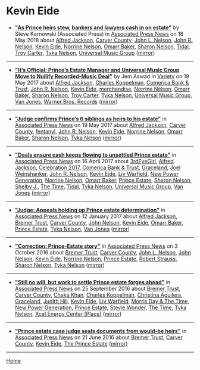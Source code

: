 # Kevin Eide

 - [**"As Prince heirs stew, bankers and lawyers cash in on estate"**](https://www.apnews.com/d9847863113d4ff8bd70850dd6a6cd2e) by Steve Karnowski (Associated Press) in [Associated Press News](https://www.apnews.com/) on 18 May 2018 about [Alfred Jackson](../../topics/alfred-jackson/index.md), [Carver County](../../topics/carver-county/index.md), [John L. Nelson](../../topics/john-l-nelson/index.md), [John R. Nelson](../../topics/john-r-nelson/index.md), [Kevin Eide](../../topics/kevin-eide/index.md), [Norrine Nelson](../../topics/norrine-nelson/index.md), [Omarr Baker](../../topics/omarr-baker/index.md), [Sharon Nelson](../../topics/sharon-nelson/index.md), [Tidal](../../topics/tidal/index.md), [Troy Carter](../../topics/troy-carter/index.md), [Tyka Nelson](../../topics/tyka-nelson/index.md), [Universal Music Group](../../topics/universal-music-group/index.md) ([mirror](https://web.archive.org/web/*/https://www.apnews.com/d9847863113d4ff8bd70850dd6a6cd2e))

----

 - [**"It’s Official: Prince’s Estate Manager and Universal Music Group Move to Nullify Recorded-Music Deal"**](https://variety.com/2017/music/news/its-official-princes-estate-manager-and-universal-music-group-move-to-nullify-recorded-music-deal-1202436842/) by Jem Aswad in [Variety](https://variety.com/) on 19 May 2017 about [Alfred Jackson](../../topics/alfred-jackson/index.md), [Charles Koppelman](../../topics/charles-koppelman/index.md), [Comerica Bank & Trust](../../topics/comerica-bank-trust/index.md), [John R. Nelson](../../topics/john-r-nelson/index.md), [Kevin Eide](../../topics/kevin-eide/index.md), [merchandise](../../topics/merchandise/index.md), [Norrine Nelson](../../topics/norrine-nelson/index.md), [Omarr Baker](../../topics/omarr-baker/index.md), [Sharon Nelson](../../topics/sharon-nelson/index.md), [Troy Carter](../../topics/troy-carter/index.md), [Tyka Nelson](../../topics/tyka-nelson/index.md), [Universal Music Group](../../topics/universal-music-group/index.md), [Van Jones](../../topics/van-jones/index.md), [Warner Bros. Records](../../topics/warner-bros-records/index.md) ([mirror](https://web.archive.org/web/*/https://variety.com/2017/music/news/its-official-princes-estate-manager-and-universal-music-group-move-to-nullify-recorded-music-deal-1202436842/))

----

 - [**"Judge confirms Prince’s 6 siblings as heirs to his estate"**](https://www.apnews.com/19eec2a40a864efcb3eae84206dfd5c9) in [Associated Press News](https://www.apnews.com/) on 19 May 2017 about [Alfred Jackson](../../topics/alfred-jackson/index.md), [Carver County](../../topics/carver-county/index.md), [fentanyl](../../topics/fentanyl/index.md), [John R. Nelson](../../topics/john-r-nelson/index.md), [Kevin Eide](../../topics/kevin-eide/index.md), [Norrine Nelson](../../topics/norrine-nelson/index.md), [Omarr Baker](../../topics/omarr-baker/index.md), [Sharon Nelson](../../topics/sharon-nelson/index.md), [Tyka Nelson](../../topics/tyka-nelson/index.md) ([mirror](https://web.archive.org/web/*/https://www.apnews.com/19eec2a40a864efcb3eae84206dfd5c9))

----

 - [**"Deals ensure cash keeps flowing to unsettled Prince estate"**](https://www.apnews.com/ea32a54490474eccad7364653ab698f8) in [Associated Press News](https://www.apnews.com/) on 16 April 2017 about [3rdEyeGirl](../../topics/3rdeyegirl/index.md), [Alfred Jackson](../../topics/alfred-jackson/index.md), [Celebration 2017](../../topics/celebration-2017/index.md), [Comerica Bank & Trust](../../topics/comerica-bank-trust/index.md), [Graceland](../../topics/graceland/index.md), [Joel Weinshanker](../../topics/joel-weinshanker/index.md), [John R. Nelson](../../topics/john-r-nelson/index.md), [Kevin Eide](../../topics/kevin-eide/index.md), [Liv Warfield](../../topics/liv-warfield/index.md), [New Power Generation](../../topics/new-power-generation/index.md), [Norrine Nelson](../../topics/norrine-nelson/index.md), [Omarr Baker](../../topics/omarr-baker/index.md), [Prince Estate](../../topics/prince-estate/index.md), [Sharon Nelson](../../topics/sharon-nelson/index.md), [Shelby J.](../../topics/shelby-j/index.md), [The Time](../../topics/the-time/index.md), [Tidal](../../topics/tidal/index.md), [Tyka Nelson](../../topics/tyka-nelson/index.md), [Universal Music Group](../../topics/universal-music-group/index.md), [Van Jones](../../topics/van-jones/index.md) ([mirror](https://web.archive.org/web/*/https://www.apnews.com/ea32a54490474eccad7364653ab698f8))

----

 - [**"Judge: Appeals holding up Prince estate determination"**](https://www.apnews.com/c26a8f91fcbc4e25b4138a17edc9c56e) in [Associated Press News](https://www.apnews.com/) on 12 January 2017 about [Alfred Jackson](../../topics/alfred-jackson/index.md), [Bremer Trust](../../topics/bremer-trust/index.md), [Carver County](../../topics/carver-county/index.md), [John Nelson](../../topics/john-nelson/index.md), [Kevin Eide](../../topics/kevin-eide/index.md), [Omarr Baker](../../topics/omarr-baker/index.md), [Prince Estate](../../topics/prince-estate/index.md), [Tyka Nelson](../../topics/tyka-nelson/index.md), [Van Jones](../../topics/van-jones/index.md) ([mirror](https://web.archive.org/web/*/https://www.apnews.com/c26a8f91fcbc4e25b4138a17edc9c56e))

----

 - [**"Correction: Prince-Estate story"**](https://apnews.com/1ec7cdd50cfb4cfe849755ee17f32aba) in [Associated Press News](https://www.apnews.com/) on 3 October 2016 about [Bremer Trust](../../topics/bremer-trust/index.md), [Carver County](../../topics/carver-county/index.md), [John L. Nelson](../../topics/john-l-nelson/index.md), [John Nelson](../../topics/john-nelson/index.md), [Kevin Eide](../../topics/kevin-eide/index.md), [Norrine Nelson](../../topics/norrine-nelson/index.md), [Prince Estate](../../topics/prince-estate/index.md), [Robert Strauss](../../topics/robert-strauss/index.md), [Sharon Nelson](../../topics/sharon-nelson/index.md), [Tyka Nelson](../../topics/tyka-nelson/index.md) ([mirror](https://web.archive.org/web/*/https://apnews.com/1ec7cdd50cfb4cfe849755ee17f32aba))

----

 - [**"Still no will, but work to settle Prince estate forges ahead"**](https://apnews.com/e2669a78b7dd4d8fb5c6e743d4acc29d) in [Associated Press News](https://www.apnews.com/) on 25 September 2016 about [Bremer Trust](../../topics/bremer-trust/index.md), [Carver County](../../topics/carver-county/index.md), [Chaka Khan](../../topics/chaka-khan/index.md), [Charles Koppelman](../../topics/charles-koppelman/index.md), [Christina Aguilera](../../topics/christina-aguilera/index.md), [Graceland](../../topics/graceland/index.md), [Judith Hill](../../topics/judith-hill/index.md), [Kevin Eide](../../topics/kevin-eide/index.md), [Liv Warfield](../../topics/liv-warfield/index.md), [Morris Day & The Time](../../topics/morris-day-the-time/index.md), [New Power Generation](../../topics/new-power-generation/index.md), [Prince Estate](../../topics/prince-estate/index.md), [Stevie Wonder](../../topics/stevie-wonder/index.md), [The Time](../../topics/the-time/index.md), [Tyka Nelson](../../topics/tyka-nelson/index.md), [Xcel Energy Center (Place)](../../topics/place/xcel-energy-center/index.md) ([mirror](https://web.archive.org/web/*/https://apnews.com/e2669a78b7dd4d8fb5c6e743d4acc29d))

----

 - [**"Prince estate case judge seals documents from would-be heirs"**](https://apnews.com/7e844fbac2e1494aba98260e58389710) in [Associated Press News](https://www.apnews.com/) on 21 June 2016 about [Bremer Trust](../../topics/bremer-trust/index.md), [Carver County](../../topics/carver-county/index.md), [Kevin Eide](../../topics/kevin-eide/index.md), [The Prince Estate](../../topics/the-prince-estate/index.md) ([mirror](https://web.archive.org/web/*/https://apnews.com/7e844fbac2e1494aba98260e58389710))

----

[Home](../)
